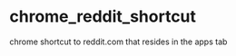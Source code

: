 chrome_reddit_shortcut
======================

chrome shortcut to reddit.com that resides in the apps tab